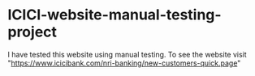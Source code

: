 # ICICI-website-manual-testing-project
I have tested this website using manual testing. To see the website visit "https://www.icicibank.com/nri-banking/new-customers-quick.page"
